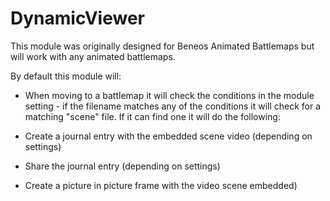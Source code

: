 # DynamicViewer
This module was originally designed for Beneos Animated Battlemaps but will work with any animated battlemaps.

By default this module will:
- When moving to a battlemap it will check the conditions in the module setting - if the filename matches any of the conditions it will check for a matching "scene" file. If it can find one it will do the following:

- Create a journal entry with the embedded scene video (depending on settings)
- Share the journal entry (depending on settings)
- Create a picture in picture frame with the video scene embedded)
